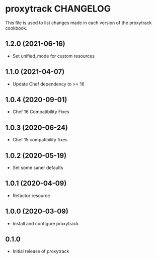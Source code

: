 proxytrack CHANGELOG
====================
This file is used to list changes made in each version of the
proxytrack cookbook.

1.2.0 (2021-06-16)
------------------
- Set unified_mode for custom resources

1.1.0 (2021-04-07)
------------------
- Update Chef dependency to >= 16

1.0.4 (2020-09-01)
------------------
- Chef 16 Compatibility Fixes

1.0.3 (2020-06-24)
------------------
- Chef 15 compatibility fixes

1.0.2 (2020-05-19)
------------------
- Set some saner defaults

1.0.1 (2020-04-09)
------------------
- Refactor resource

1.0.0 (2020-03-09)
------------------
- Install and configure proxytrack

0.1.0
-----
- Initial release of proxytrack

